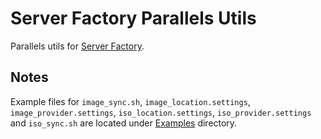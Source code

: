 # Server Factory Parallels Utils

Parallels utils for [Server Factory](https://github.com/milos85vasic/Server-Factory).

## Notes

Example files for `image_sync.sh`, `image_location.settings`, `image_provider.settings`, 
`iso_location.settings`, `iso_provider.settings` and `iso_sync.sh` are located under [Examples](./Examples) directory. 
